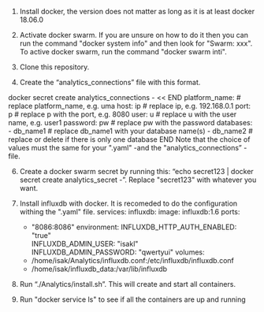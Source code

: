 
1. Install docker, the version does not matter as long as it is at least docker 18.06.0

2. Activate docker swarm. If you are unsure on how to do it then you can run the command "docker system info" and then look for "Swarm: xxx". To active docker swarm, run the command "docker swarm inti". 

4. Clone this repository.

5. Create the “analytics_connections” file with this format. 

docker secret create analytics_connections - << END
platform_name:      # replace platform_name, e.g. uma
  host: ip        # replace ip, e.g. 192.168.0.1
  port: p         # replace p with the port, e.g. 8080
  user: u         # replace u with the user name, e.g. user1
  password: pw    # replace pw with the password
  databases:
    - db_name1      # replace db_name1 with your database name(s)
    - db_name2      # replace or delete if there is only one database
END
Note that the choice of values must the same for your ".yaml" -and the "analytics_connections” -file. 

6. Create a docker swarm secret by running this: 
“echo secret123 | docker secret create analytics_secret -”. Replace "secret123" with whatever you want.  


7. Install influxdb with docker. It is recomeded to do the configuration withing the ".yaml" file. 
services:
  influxdb:
    image: influxdb:1.6
    ports:
      - "8086:8086"
    environment: 
      INFLUXDB_HTTP_AUTH_ENABLED: "true"   
      INFLUXDB_ADMIN_USER: "isakl"   
      INFLUXDB_ADMIN_PASSWORD: "qwertyui"
    volumes:
      - /home/isak/Analytics/influxdb.conf:/etc/influxdb/influxdb.conf
      - /home/isak/influxdb_data:/var/lib/influxdb

8. Run “./Analytics/install.sh”. This will create and start all containers.

9. Run "docker service ls" to see if all the containers are up and running



